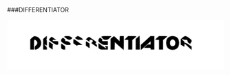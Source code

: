 ###DIFFERENTIATOR

![text](https://github.com/DenisEvteev/differentiator/blob/master/picture/diff_image.svg)
